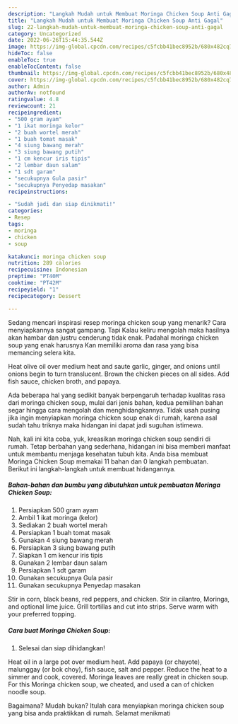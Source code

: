 ```yaml
---
description: "Langkah Mudah untuk Membuat Moringa Chicken Soup Anti Gagal"
title: "Langkah Mudah untuk Membuat Moringa Chicken Soup Anti Gagal"
slug: 22-langkah-mudah-untuk-membuat-moringa-chicken-soup-anti-gagal
category: Uncategorized
date: 2022-06-26T15:44:35.544Z
image: https://img-global.cpcdn.com/recipes/c5fcbb41bec8952b/680x482cq70/moringa-chicken-soup-foto-resep-utama.jpg
hideToc: false
enableToc: true
enableTocContent: false
thumbnail: https://img-global.cpcdn.com/recipes/c5fcbb41bec8952b/680x482cq70/moringa-chicken-soup-foto-resep-utama.jpg
cover: https://img-global.cpcdn.com/recipes/c5fcbb41bec8952b/680x482cq70/moringa-chicken-soup-foto-resep-utama.jpg
author: Admin
authorAv: notfound
ratingvalue: 4.8
reviewcount: 21
recipeingredient:
- "500 gram ayam"
- "1 ikat moringa kelor"
- "2 buah wortel merah"
- "1 buah tomat masak"
- "4 siung bawang merah"
- "3 siung bawang putih"
- "1 cm kencur iris tipis"
- "2 lembar daun salam"
- "1 sdt garam"
- "secukupnya Gula pasir"
- "secukupnya Penyedap masakan"
recipeinstructions:

- "Sudah jadi dan siap dinikmati!"
categories:
- Resep
tags:
- moringa
- chicken
- soup

katakunci: moringa chicken soup 
nutrition: 289 calories
recipecuisine: Indonesian
preptime: "PT40M"
cooktime: "PT42M"
recipeyield: "1"
recipecategory: Dessert

---
```



Sedang mencari inspirasi resep moringa chicken soup yang menarik? Cara menyiapkannya sangat gampang. Tapi Kalau keliru mengolah maka hasilnya akan hambar dan justru cenderung tidak enak. Padahal moringa chicken soup yang enak harusnya Kan memiliki aroma dan rasa yang bisa memancing selera kita.


Heat olive oil over medium heat and saute garlic, ginger, and onions until onions begin to turn translucent. Brown the chicken pieces on all sides. Add fish sauce, chicken broth, and papaya.

Ada beberapa hal yang sedikit banyak berpengaruh terhadap kualitas rasa dari moringa chicken soup, mulai dari jenis bahan, kedua pemilihan bahan segar hingga cara mengolah dan menghidangkannya. Tidak usah pusing jika ingin menyiapkan moringa chicken soup enak di rumah, karena asal sudah tahu triknya maka hidangan ini dapat jadi suguhan istimewa.


Nah, kali ini kita coba, yuk, kreasikan moringa chicken soup sendiri di rumah. Tetap berbahan yang sederhana, hidangan ini bisa memberi manfaat untuk membantu menjaga kesehatan tubuh kita. Anda bisa membuat Moringa Chicken Soup memakai 11 bahan dan 0 langkah pembuatan. Berikut ini langkah-langkah untuk membuat hidangannya.

<!--inarticleads1-->

##### Bahan-bahan dan bumbu yang dibutuhkan untuk pembuatan Moringa Chicken Soup:

1. Persiapkan 500 gram ayam
1. Ambil 1 ikat moringa (kelor)
1. Sediakan 2 buah wortel merah
1. Persiapkan 1 buah tomat masak
1. Gunakan 4 siung bawang merah
1. Persiapkan 3 siung bawang putih
1. Siapkan 1 cm kencur iris tipis
1. Gunakan 2 lembar daun salam
1. Persiapkan 1 sdt garam
1. Gunakan secukupnya Gula pasir
1. Gunakan secukupnya Penyedap masakan


Stir in corn, black beans, red peppers, and chicken. Stir in cilantro, Moringa, and optional lime juice. Grill tortillas and cut into strips. Serve warm with your preferred topping. 

<!--inarticleads2-->

##### Cara buat Moringa Chicken Soup:


1. Selesai dan siap dihidangkan!

Heat oil in a large pot over medium heat. Add papaya (or chayote), malunggay (or bok choy), fish sauce, salt and pepper. Reduce the heat to a simmer and cook, covered. Moringa leaves are really great in chicken soup. For this Moringa chicken soup, we cheated, and used a can of chicken noodle soup. 

Bagaimana? Mudah bukan? Itulah cara menyiapkan moringa chicken soup yang bisa anda praktikkan di rumah. Selamat menikmati
